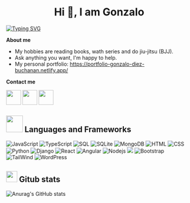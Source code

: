 <h1 align="center">Hi 👋, I am Gonzalo</h1>

[![Typing SVG](https://readme-typing-svg.herokuapp.com?font=Fira+Code&weight=500&pause=1000&color=39A7F7&background=FFFFFF&random=false&width=435&lines=Front+End+Web+Developer)](https://git.io/typing-svg)

**About me**
- My hobbies are reading books, wath series and do jiu-jitsu (BJJ).
- Ask anything you want, I'm happy to help.
- My personal portfolio: https://portfolio-gonzalo-diez-buchanan.netlify.app/

**Contact me**
<p align="left">
  <a href="https://www.linkedin.com/in/gdiezbuchanan/" target="blank"><img align="center" src="https://www.vectorlogo.zone/logos/linkedin/linkedin-icon.svg" height="40" width="40" /></a>
  <a href="https://www.instagram.com/gonzalodiezbuch/" targer="blank"><img align="center" src="https://www.vectorlogo.zone/logos/instagram/instagram-icon.svg" height="40" width="40" /></a>
  <a href="mailto:gonzalodiez97@gmail.com"><img align="center" src="https://www.vectorlogo.zone/logos/gmail/gmail-icon.svg" height="40" width="40" /></a>
</p>

## <img src="https://media.giphy.com/media/HwBlFQZFcAoUcPHZdX/giphy.gif" width="45px"> Languages ​​and Frameworks
<p>
  <img alt="JavaScript" src="https://img.shields.io/badge/JavaScript-F7DF1E?logo=javascript&logoColor=000&style=flat" />
  <img alt="TypeScript" src="https://shields.io/badge/TypeScript-3178C6?logo=TypeScript&logoColor=FFF&style=flat-square" />
  <img alt="SQL" src="https://custom-icon-badges.herokuapp.com/badge/SQL-025E8C.svg?logo=database&logoColor=white" />
  <img alt="SQLite" src="https://img.shields.io/badge/SQLite-blue?logo=sqlite&logoColor=white" />
  <img alt="MongoDB" src="https://img.shields.io/badge/-MongoDB-4DB33D?style=flat&logo=mongodb&logoColor=FFFFFF" />
  <img alt="HTML" src="https://img.shields.io/badge/HTML-14354C.svg?logo=html5&logoColor=black&color=orange" />
  <img alt="CSS" src="https://img.shields.io/badge/CSS3-1572B6?logo=css3&logoColor=fff&style=flat" />
  <img alt="Python" src="https://img.shields.io/badge/Python-14354C.svg?logo=python&logoColor=blue&color=yellow" />
  <img alt="Django" src="https://img.shields.io/badge/-Django-092E20?logo=Django&logoColor=white" />
  <img alt="React" src="https://img.shields.io/badge/-ReactJs-61DAFB?logo=react" />
  <img alt="Angular" src="https://img.shields.io/badge/-Angular-DD0031?style=flat-square&logo=angular&logoColor=white" />
  <img alt="Nodejs" src="https://img.shields.io/badge/Nodejs-14354C.svg?logo=node.js&logoColor=black&color=darkgreen" />
  <img alt"ExpressJS" src="https://img.shields.io/badge/Express.js-000000?logo=express&logoColor=fff&style=flat" />
  <img alt="Bootstrap" src="https://img.shields.io/badge/Bootstrap-14354C.svg?logo=bootstrap&logoColor=white&color=mediumpurple" />
  <img alt="TailWind" src="https://img.shields.io/badge/tailwindcss-0F172A?&logo=tailwindcss" />
  <img alt="WordPress" src="https://img.shields.io/badge/WordPress-21759B?logo=wordpress&logoColor=fff&style=flat" />
</p>

## <img src="https://media.giphy.com/media/iY8CRBdQXODJSCERIr/giphy.gif" width="30px"> Gitub stats


![Anurag's GitHub stats](https://github-readme-stats.vercel.app/api?username=Gonzalo-diez&theme=dark&show_icons=true)
